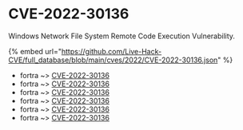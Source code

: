 # CVE-2022-30136

Windows Network File System Remote Code Execution Vulnerability.

{% embed url="https://github.com/Live-Hack-CVE/full_database/blob/main/cves/2022/CVE-2022-30136.json" %}


* fortra ~> [CVE-2022-30136](https://www.alice-snow.ru/2022/database/cve-2022-30136/cve-2022-30136-fortra)
* fortra ~> [CVE-2022-30136](https://www.alice-snow.ru/2022/database/cve-2022-30136/cve-2022-30136-fortra)
* fortra ~> [CVE-2022-30136](https://www.alice-snow.ru/2022/database/cve-2022-30136/cve-2022-30136-fortra)
* fortra ~> [CVE-2022-30136](https://www.alice-snow.ru/2022/database/cve-2022-30136/cve-2022-30136-fortra)
* fortra ~> [CVE-2022-30136](https://www.alice-snow.ru/2022/database/cve-2022-30136/cve-2022-30136-fortra)
* fortra ~> [CVE-2022-30136](https://www.alice-snow.ru/2022/database/cve-2022-30136/cve-2022-30136-fortra)